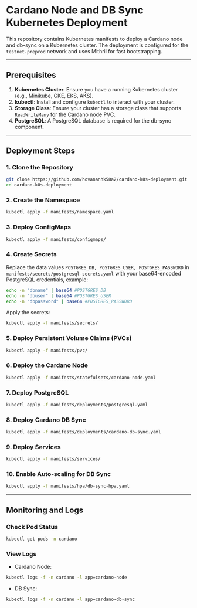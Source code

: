 # Cardano Node and DB Sync Kubernetes Deployment

This repository contains Kubernetes manifests to deploy a Cardano node and db-sync on a Kubernetes cluster. The deployment is configured for the `testnet-preprod` network and uses Mithril for fast bootstrapping.

---

## Prerequisites

1. **Kubernetes Cluster**: Ensure you have a running Kubernetes cluster (e.g., Minikube, GKE, EKS, AKS).
2. **kubectl**: Install and configure `kubectl` to interact with your cluster.
3. **Storage Class**: Ensure your cluster has a storage class that supports `ReadWriteMany` for the Cardano node PVC.
4. **PostgreSQL**: A PostgreSQL database is required for the db-sync component.

---

## Deployment Steps

### 1. Clone the Repository
```bash
git clone https://github.com/hovananhk58a2/cardano-k8s-deployment.git
cd cardano-k8s-deployment
```

### 2. Create the Namespace
```bash
kubectl apply -f manifests/namespace.yaml
```

### 3. Deploy ConfigMaps
```bash
kubectl apply -f manifests/configmaps/
```

### 4. Create Secrets
Replace the data values `POSTGRES_DB, POSTGRES_USER, POSTGRES_PASSWORD` in `manifests/secrets/postgresql-secrets.yaml` with your base64-encoded PostgreSQL credentials, example:
```bash
echo -n "dbname" | base64 #POSTGRES_DB
echo -n "dbuser" | base64 #POSTGRES_USER
echo -n "dbpassword" | base64 #POSTGRES_PASSWORD
```
Apply the secrets:
```bash
kubectl apply -f manifests/secrets/
```

### 5. Deploy Persistent Volume Claims (PVCs)
```bash
kubectl apply -f manifests/pvc/
```

### 6. Deploy the Cardano Node
```bash
kubectl apply -f manifests/statefulsets/cardano-node.yaml
```

### 7. Deploy PostgreSQL
```bash
kubectl apply -f manifests/deployments/postgresql.yaml
```

### 8. Deploy Cardano DB Sync
```bash
kubectl apply -f manifests/deployments/cardano-db-sync.yaml
```

### 9. Deploy Services
```bash
kubectl apply -f manifests/services/
```

### 10. Enable Auto-scaling for DB Sync
```bash
kubectl apply -f manifests/hpa/db-sync-hpa.yaml
```

---

## Monitoring and Logs

### Check Pod Status
```bash
kubectl get pods -n cardano
``` 

### View Logs
- Cardano Node:
```bash
kubectl logs -f -n cardano -l app=cardano-node
```
- DB Sync:
```bash
kubectl logs -f -n cardano -l app=cardano-db-sync
```
